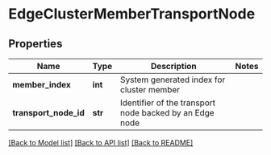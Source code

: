 # EdgeClusterMemberTransportNode

## Properties
Name | Type | Description | Notes
------------ | ------------- | ------------- | -------------
**member_index** | **int** | System generated index for cluster member | 
**transport_node_id** | **str** | Identifier of the transport node backed by an Edge node | 

[[Back to Model list]](../README.md#documentation-for-models) [[Back to API list]](../README.md#documentation-for-api-endpoints) [[Back to README]](../README.md)

